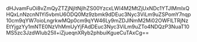 dHJvamFuOi8vZmQyZTZjNjItNjlhZS00YzcxLWI4M2MtZjUxNDc1YTJlMmIxQHQxLnNzcnN1Yi5vbmU6ODQ0Mz9zbmk9dDEuc3Nyc3ViLm9uZSPomY7nqp10cm9qYW7oioLngrkwMQp0cm9qYW46Ly9mZDJlNmM2Mi02OWFlLTRjNzEtYjgzYy1mNTE0NzVhMmUyYjFAdDEuc3Nyc3ViLm9uZTo4NDQzP3NuaT10MS5zc3JzdWIub25lI+iZjueqnXRyb2phbuiKgueCuTAxCg==